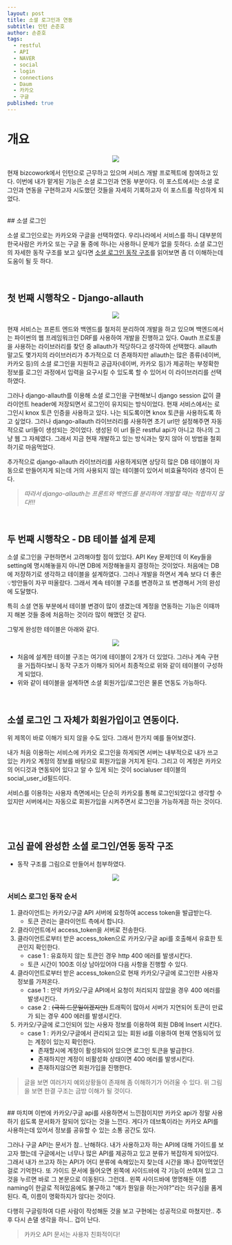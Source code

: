 ```yaml
---
layout: post
title: 소셜 로그인과 연동
subtitle: 인턴 손준호
author: 손준호
tags:
  - restful
  - API
  - NAVER
  - social
  - login
  - connections
  - Daum
  - 카카오
  - 구글
published: true
---
```




# 개요


<center><img src="https://user-images.githubusercontent.com/38898759/107453508-75c05880-6b8e-11eb-82e1-96809a5529d7.png"></center>


현재 bizcowork에서 인턴으로 근무하고 있으며 서비스 개발 프로젝트에 참여하고 있다. 이번에 내가 맡게된 기능은 소셜 로그인과 연동 부분이다. 이 포스트에서는 소셜 로그인과 연동을 구현하고자 시도했던 것들을 자세히 기록하고자 이 포스트를 작성하게 되었다.



<br>
## 소셜 로그인

소셜 로그인으로는 카카오와 구글을 선택하였다. 우리나라에서 서비스를 하니 대부분의 한국사람은 카카오 또는 구글 둘 중에 하나는 사용하니 문제가 없을 듯하다. 소셜 로그인의 자세한 동작 구조를 보고 싶다면 [소셜 로그인 동작 구조](https://tansfil.tistory.com/60)를 읽어보면 좀 더 이해하는데 도움이 될 듯 하다.


<br>

## 첫 번째 시행착오 - Django-allauth



<center><img src="https://user-images.githubusercontent.com/38898759/107337584-e8cdbe80-6afd-11eb-9aa5-22d695baefc2.jpg"></center>




현재 서비스는 프론트 엔드와 백엔드를 철저히 분리하여 개발을 하고 있으며 백엔드에서는 파이썬의 웹 프레임워크인 DRF를 사용하여 개발을 진행하고 있다. Oauth 프로토콜을 사용하는 라이브러리를 찾던 중 allauth가 적당하다고 생각하여 선택했다. allauth 말고도 몇가지의 라이브러리가 추가적으로 더 존재하지만 allauth는 많은 종류(네이버, 카카오 등)의 소셜 로그인을 지원하고 공급자(네이버, 카카오 등)가 제공하는 부정확한 정보를 로그인 과정에서 입력을 요구시킬 수 있도록 할 수 있어서 이 라이브러리를 선택하였다.

그러나 django-allauth를 이용해 소셜 로그인을 구현해보니 django session 값이 클라이언트 header에 저장되면서 로그인이 유지되는 방식이었다. 현재 서비스에서는 로그인시 knox 토큰 인증을 사용하고 있다. 나는 되도록이면 knox 토큰을 사용하도록 하고 싶었다. 그러나 django-allauth 라이브러리를 사용하면 초기 url만 설정해주면 자동적으로 url들이 생성되는 것이었다. 생성된 이 url 들은 restful api가 아니고 하나의 그냥 웹 그 자체였다.
그래서 지금 현재 개발하고 있는 방식과는 맞지 않아 이 방법을 철회하기로 마음먹었다.

추가적으로 django-allauth 라이브러리를 사용하게되면 상당히 많은 DB 테이블이 자동으로 만들어지게 되는데 거의 사용되지 않는 테이블이 있어서 비효율적이라 생각이 든다.

> <em>따라서 django-allauth는 프론트와 백엔드를 분리하여 개발할 때는 적합하지 않다!!!</em>

<br>

## 두 번째 시행착오 - DB 테이블 설계 문제

소셜 로그인을 구현하면서 고려해야할 점이 있었다. API Key 문제인데 이 Key들을 setting에 명시해놓을지 아니면 DB에 저장해놓을지 결정하는 것이었다. 처음에는 DB에 저장하기로 생각하고 테이블을 설계하였다. 그러나 개발을 하면서 계속 보다 더 좋은 💡방안들이 자꾸 떠올랐다. 그래서 계속 테이블 구조를 변경하고 또 변경해서 거의 완성에 도달했다.

특히 소셜 연동 부분에서 테이블 변경이 많이 생겼는데 계정을 연동하는 기능은 이때까지 해본 것들 중에 처음하는 것이라 많이 해맸던 것 같다.

그렇게 완성한 테이블은 아래와 같다.


<center><img src="https://user-images.githubusercontent.com/38898759/107450556-d9e01e00-6b88-11eb-87b4-998e764bb1bf.PNG"></center>



- 처음에 설계한 테이블 구조는 여기에 테이블이 2개가 더 있었다. 그러나 계속 구현을 거듭하다보니 동작 구조가 이해가 되어서 최종적으로 위와 같이 테이블이 구성하게 되었다.
- 위와 같이 테이블을 설계하면 소셜 회원가입/로그인은 물론 연동도 가능하다.


<br>

## 소셜 로그인 그 자체가 회원가입이고 연동이다.

위 제목이 바로 이해가 되지 않을 수도 있다. 그래서 한가지 예를 들어보겠다.

내가 처음 이용하는 서비스에 카카오 로그인을 하게되면 서버는 내부적으로 내가 쓰고 있는 카카오 계정의 정보를 바탕으로 회원가입을 거치게 된다. 그리고 이 계정은 카카오의 어디것과 연동되어 있다고 알 수 있게 되는 것이 socialuser 테이블의 social_user_id필드이다. 

서비스를 이용하는 사용자 측면에서는 단순히 카카오를 통해 로그인되었다고 생각할 수 있지만 서버에서는 자동으로 회원가입을 시켜주면서 로그인을 가능하게끔 하는 것이다.


<br><br>

## 고심 끝에 완성한 소셜 로그인/연동 동작 구조

- 동작 구조를 그림으로 만들어서 첨부하였다.


<center><img src="https://user-images.githubusercontent.com/38898759/107337965-5c6fcb80-6afe-11eb-9ad0-1d37783ee3b6.PNG"></center>



### 서비스 로그인 동작 순서
1. 클라이언트는 카카오/구글 API 서버에 요청하여 access token을 발급받는다.
   + 토큰 관리는 클라이언트 측에서 합니다.
2. 클라이언트에서 access_token을 서버로 전송한다.
3. 클라이언트로부터 받은 access_token으로 카카오/구글 api를 호출해서 유효한 토큰인지 확인한다.
    + case 1 : 유효하지 않는 토큰인 경우 http 400 에러를 발생시킨다.
    + 토큰 시간이 100초 이상 남아있어야 다음 사항을 진행할 수 있다.
4. 클라이언트로부터 받은 access_token으로 현재 카카오/구글에 로그인한 사용자 정보를 가져온다.
    + case 1 : 만약 카카오/구글 API에서 요청이 처리되지 않았을 경우 400 에러를 발생시킨다.
    + case 2 : ~~(극히 드문일이겠지만)~~ 트래픽이 많아서 서버가 지연되어 토큰이 만료가 되는 경우 400 에러를 발생시킨다.
5. 카카오/구글에 로그인되어 있는 사용자 정보를 이용하여 회원 DB에 Insert 시킨다.
   + case 1 : 카카오/구글에서 관리되고 있는 회원 id를 이용하여 현재 연동되어 있는 계정이 있는지 확인한다.
     - 존재할시에 계정이 활성화되어 있으면 로그인 토큰을 발급한다.
     - 존재하지만 계정이 비활성화 상태이면 400 에러를 발생시킨다.
     - 존재하지않으면 회원가입을 진행한다.

> 글을 보면 여러가지 예외상황들이 존재해 좀 이해하기가 어려울 수 있다. 위 그림을 보면 한결 구조는 금방 이해가 될 것이다.

<br>
## 마치며
이번에 카카오/구글 api를 사용하면서 느낀점이지만 카카오 api가 정말 사용하기 쉽도록 문서화가 잘되어 있다는 것을 느낀다. 게다가 데브톡이라는 카카오 API를 사용하는데 있어서 정보를 공유할 수 있는 소통 공간도 있다. 

그러나 구글 API는 문서가 참.. 난해하다. 내가 사용하고자 하는 API에 대해 가이드를 보고자 했는데 구글에서는 너무나 많은 API를 제공하고 있고 분류가 복잡하게 되어있다. 그래서 내가 쓰고자 하는 API가 어디 분류에 속해있는지 찾는데 시간을 꽤나 잡아먹었던 걸로 기억한다. 또 가이드 문서에 들어오면 왼쪽에 사이드바에 각 기능이 쓰여져 있고 그것을 누르면 바로 그 본문으로 이동된다. 그런데.. 왼쪽 사이드바에 명명해둔 이름 naming이 한글로 적혀있음에도 불구하고 "얘가 뭔일을 하는거야?"라는 의구심을 품게된다. 즉, 이름이 명확하지가 않다는 것이다.

다행히 구글링하여 다른 사람이 작성해둔 것을 보고 구현에는 성공적으로 마쳤지만.. 추후 다시 손댈 생각을 하니.. 겁이 난다.


> 카카오 API 문서는 사용자 친화적이다!
